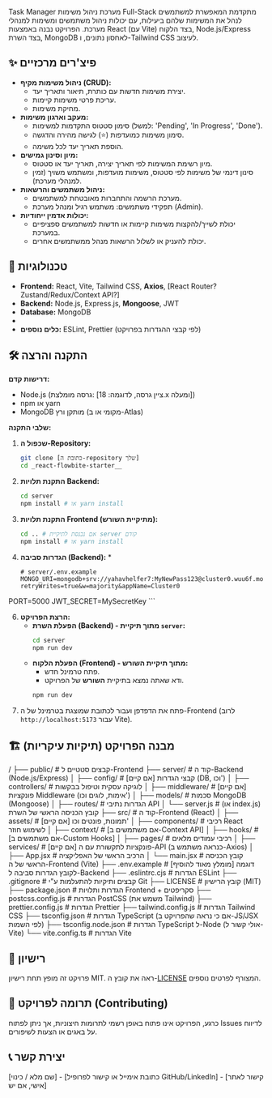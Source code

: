 Task Manager
מערכת ניהול משימות Full-Stack מתקדמת המאפשרת למשתמשים לנהל את המשימות שלהם ביעילות, עם יכולות ניהול משתמשים ומשימות למנהלי מערכת. הפרויקט נבנה באמצעות React (עם Vite) בצד הלקוח, Node.js/Express בצד השרת, MongoDB לאחסון נתונים, ו-Tailwind CSS לעיצוב.

## ✨ פיצ'רים מרכזיים

* **ניהול משימות מקיף (CRUD):**
    * יצירת משימות חדשות עם כותרת, תיאור ותאריך יעד.
    * עריכת פרטי משימות קיימות.
    * מחיקת משימות.
* **מעקב וארגון משימות:**
    * סימון סטטוס התקדמות למשימות (למשל: 'Pending', 'In Progress', 'Done').
    * סימון משימות כמועדפות (⭐) לגישה מהירה והדגשה.
    * הוספת תאריך יעד לכל משימה.
* **מיון וסינון גמישים:**
    * מיון רשימת המשימות לפי תאריך יצירה, תאריך יעד או סטטוס.
    * סינון דינמי של משימות לפי סטטוס, משימות מועדפות, ומשתמש משויך (זמין למנהלי מערכת).
* **ניהול משתמשים והרשאות:**
    * מערכת הרשמה והתחברות מאובטחת למשתמשים.
    * תפקידי משתמשים: משתמש רגיל ומנהל מערכת (Admin).
* **יכולות אדמין ייחודיות:**
    * יכולת לשייך/להקצות משימות קיימות או חדשות למשתמשים ספציפיים במערכת.
    * יכולת להעניק או לשלול הרשאות מנהל ממשתמשים אחרים.

## 🚀 טכנולוגיות

* **Frontend:** React, Vite, Tailwind CSS, **Axios**, [React Router? Zustand/Redux/Context API?]
* **Backend:** Node.js, Express.js, **Mongoose**, JWT
* **Database:** MongoDB
* 
* **כלים נוספים:** ESLint, Prettier (לפי קבצי ההגדרות בפרויקט)

## 🛠️ התקנה והרצה

**דרישות קדם:**

* Node.js (גרסה מומלצת: [ציין גרסה, לדוגמה: 18.x ומעלה])
* npm או yarn
* MongoDB מותקן ורץ (מקומי או ב-Atlas)

**שלבי התקנה:**

1.  **שכפול ה-Repository:**
    ```bash
    git clone [כתובת ה-repository שלך]
    cd _react-flowbite-starter__
    ```

2.  **התקנת תלויות Backend:**
    ```bash
    cd server
    npm install # או yarn install
    ```

3.  **התקנת תלויות Frontend (מתיקיית השורש):**
    ```bash
    cd .. # אם נכנסת לתיקיית server קודם
    npm install # או yarn install
    ```

4.  **הגדרות סביבה (Backend):**
    * 
      ```dotenv
      # server/.env.example
      MONGO_URI=mongodb+srv://yahavhelfer7:MyNewPass123@cluster0.wuu6f.mongodb.net/tasksmanager?retryWrites=true&w=majority&appName=Cluster0
PORT=5000
JWT_SECRET=MySecretKey 
      ```


6.  **הרצת הפרויקט:**
    * **הפעלת השרת (Backend) - מתוך תיקיית `server`:**
        ```bash
        cd server
        npm run dev 
        ```
    * **הפעלת הלקוח (Frontend) - מתוך תיקיית השורש:**
        * פתח טרמינל חדש.
        * ודא שאתה נמצא בתיקיית **השורש** של הפרויקט.
        ```bash
        npm run dev

7.  פתח את הדפדפן ועבור לכתובת שמוצגת בטרמינל של ה-Frontend (לרוב `http://localhost:5173` עבור Vite).

## 🏗️ מבנה הפרויקט (תיקיות עיקריות)

/
├── public/            # קבצים סטטיים ל-Frontend
├── server/            # קוד ה-Backend (Node.js/Express)
│   ├── config/        # [אם קיים] קבצי הגדרות (DB, וכו')
│   ├── controllers/   # לוגיקה עסקית וטיפול בבקשות
│   ├── middleware/    # [אם קיים] פונקציות Middleware (אימות, לוגים וכו')
│   ├── models/        # סכמות MongoDB (Mongoose)
│   ├── routes/        # הגדרות נתיבי API
│   └── server.js      # (או index.js) קובץ הכניסה הראשי של השרת
├── src/               # קוד ה-Frontend (React)
│   ├── assets/        # [אם קיים] תמונות, פונטים וכו'
│   ├── components/    # רכיבי React לשימוש חוזר
│   ├── context/       # [אם משתמשים ב-Context API]
│   ├── hooks/         # [אם משתמשים ב-Custom Hooks]
│   ├── pages/         # רכיבי עמודים מלאים
│   ├── services/      # [אם קיים] פונקציות לתקשורת עם ה-API (כנראה משתמש ב-Axios)
│   ├── App.jsx        # הרכיב הראשי של האפליקציה
│   └── main.jsx       # קובץ הכניסה הראשי של ה-Frontend (Vite)
├── .env.example       # [מומלץ מאוד להוסיף] דוגמה לקובץ הגדרות סביבה ל-Backend
├── .eslintrc.cjs      # הגדרות ESLint
├── .gitignore         # קבצים ותיקיות להתעלמות ע"י Git
├── LICENSE            # קובץ הרישיון (MIT)
├── package.json       # הגדרות ותלויות Frontend + סקריפטים
├── postcss.config.js  # הגדרות PostCSS (משמש את Tailwind)
├── prettier.config.js # הגדרות Prettier
├── tailwind.config.js # הגדרות Tailwind CSS
├── tsconfig.json      # הגדרות TypeScript (אם כי נראה שהפרויקט ב-JS/JSX לפי השמות)
├── tsconfig.node.json # הגדרות TypeScript ל-Node (אולי קשור ל-Vite)
└── vite.config.ts     # הגדרות Vite


## 📜 רישיון

פרויקט זה מופץ תחת רישיון MIT. ראה את קובץ ה-[LICENSE](LICENSE) המצורף לפרטים נוספים.

## 🤝 תרומה לפרויקט (Contributing)

כרגע, הפרויקט אינו פתוח באופן רשמי לתרומות חיצוניות, אך ניתן לפתוח Issues לדיווח על באגים או הצעות לשיפורים.

## 📞 יצירת קשר

[שם מלא / כינוי] - [כתובת אימייל או קישור לפרופיל GitHub/LinkedIn] - [קישור לאתר אישי, אם יש]
